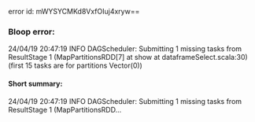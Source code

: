 error id: mWYSYCMKd8VxfOIuj4xryw==
### Bloop error:

24/04/19 20:47:19 INFO DAGScheduler: Submitting 1 missing tasks from ResultStage 1 (MapPartitionsRDD[7] at show at dataframeSelect.scala:30) (first 15 tasks are for partitions Vector(0))
#### Short summary: 

24/04/19 20:47:19 INFO DAGScheduler: Submitting 1 missing tasks from ResultStage 1 (MapPartitionsRDD...